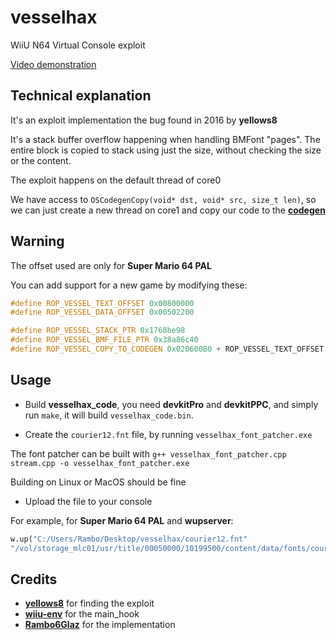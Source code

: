 
# vesselhax

WiiU N64 Virtual Console exploit

[Video demonstration](https://www.youtube.com/watch?v=Da8mg6IAoNQ)

## Technical explanation

It's an exploit implementation the bug found in 2016 by **yellows8**

It's a stack buffer overflow happening when handling BMFont "pages". The entire block is copied to stack using just the size, without checking the size or the content.

The exploit happens on the default thread of core0

We have access to ``OSCodegenCopy(void* dst, void* src, size_t len)``, so we can just create a new thread on core1 and copy our code to the [**codegen**](https://wiiubrew.org/wiki/Coreinit.rpl#Codegen)

## Warning 

The offset used are only for **Super Mario 64 PAL**

You can add support for a new game by modifying these:

```C
#define ROP_VESSEL_TEXT_OFFSET 0x00800000
#define ROP_VESSEL_DATA_OFFSET 0x00502200

#define ROP_VESSEL_STACK_PTR 0x1768be98
#define ROP_VESSEL_BMF_FILE_PTR 0x38a86c40
#define ROP_VESSEL_COPY_TO_CODEGEN 0x020600B0 + ROP_VESSEL_TEXT_OFFSET
```


## Usage

- Build **vesselhax_code**, you need **devkitPro** and **devkitPPC**, and simply run ``make``, it will build ``vesselhax_code.bin``.

- Create the ``courier12.fnt`` file, by running ``vesselhax_font_patcher.exe``

The font patcher can be built with ``g++ vesselhax_font_patcher.cpp stream.cpp -o vesselhax_font_patcher.exe``

Building on Linux or MacOS should be fine

- Upload the file to your console

For example, for **Super Mario 64 PAL** and **wupserver**:

```py
w.up("C:/Users/Rambo/Desktop/vesselhax/courier12.fnt"
"/vol/storage_mlc01/usr/title/00050000/10199500/content/data/fonts/courier12.fnt")
```

## Credits

- [**yellows8**](https://wiiubrew.org/wiki/Wii_U_System_Flaws#PPC_userland) for finding the exploit
- [**wiiu-env**](https://github.com/wiiu-env/payload_loader) for the main_hook
- [**Rambo6Glaz**](#) for the implementation
